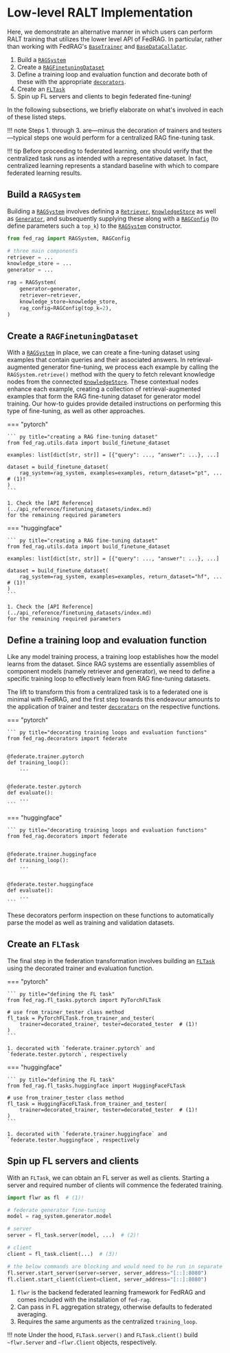 # Low-level RALT Implementation

Here, we demonstrate an alternative manner in which users can perform RALT training
that utilizes the lower level API of FedRAG. In particular, rather than working
with FedRAG's [`BaseTrainer`](../../api_reference/trainers/index.md) and
[`BaseDataCollator`](../../api_reference/data_collators/index.md).

1. Build a [`RAGSystem`](../api_reference/rag_system/index.md)
2. Create a [`RAGFinetuningDataset`](../api_reference/finetuning_datasets/index.md)
3. Define a training loop and evaluation function and decorate both of these with
the appropriate [`decorators`](../api_reference/decorators/index.md).
4. Create an [`FLTask`](../api_reference/fl_tasks/index.md)
5. Spin up FL servers and clients to begin federated fine-tuning!

In the following subsections, we briefly elaborate on what's involved in each of
these listed steps.

!!! note
    Steps 1. through 3. are—minus the decoration of trainers and testers—typical
    steps one would perform for a centralized RAG fine-tuning task.

!!! tip
    Before proceeding to federated learning, one should verify that the centralized
    task runs as intended with a representative dataset. In fact, centralized learning
    represents a standard baseline with which to compare federated learning results.

## Build a `RAGSystem`

Building a [`RAGSystem`](../api_reference/rag_system/index.md) involves defining
a [`Retriever`](../api_reference/retrievers/index.md),
[`KnowledgeStore`](../api_reference/knowledge_stores/index.md) as well as
[`Generator`](../api_reference/generators/index.md), and subsequently supplying
these along with a [`RAGConfig`](../api_reference/rag_system/index.md) (to define
parameters such a `top_k`) to the [`RAGSystem`](../api_reference/rag_system/index.md)
constructor.

``` py title="building a rag system"
from fed_rag import RAGSystem, RAGConfig

# three main components
retriever = ...
knowledge_store = ...
generator = ...

rag = RAGSystem(
    generator=generator,
    retriever=retriever,
    knowledge_store=knowledge_store,
    rag_config=RAGConfig(top_k=2),
)
```

## Create a `RAGFinetuningDataset`

With a [`RAGSystem`](../api_reference/rag_system/index.md) in place, we can create a fine-tuning dataset using examples
that contain queries and their associated answers. In retrieval-augmented generator
fine-tuning, we process each example by calling the `RAGSystem.retrieve()` method
with the query to fetch relevant knowledge nodes from the connected [`KnowledgeStore`](../api_reference/knowledge_stores/index.md).
These contextual nodes enhance each example, creating a collection of
retrieval-augmented examples that form the RAG fine-tuning dataset for generator
model training. Our how-to guides provide detailed instructions on performing this
type of fine-tuning, as well as other approaches.

=== "pytorch"

    ``` py title="creating a RAG fine-tuning dataset"
    from fed_rag.utils.data import build_finetune_dataset

    examples: list[dict[str, str]] = [{"query": ..., "answer": ...}, ...]

    dataset = build_finetune_dataset(
        rag_system=rag_system, examples=examples, return_dataset="pt", ...  # (1)!
    )
    ```

    1. Check the [API Reference](../api_reference/finetuning_datasets/index.md)
    for the remaining required parameters

=== "huggingface"

    ``` py title="creating a RAG fine-tuning dataset"
    from fed_rag.utils.data import build_finetune_dataset

    examples: list[dict[str, str]] = [{"query": ..., "answer": ...}, ...]

    dataset = build_finetune_dataset(
        rag_system=rag_system, examples=examples, return_dataset="hf", ...  # (1)!
    )
    ```

    1. Check the [API Reference](../api_reference/finetuning_datasets/index.md)
    for the remaining required parameters

## Define a training loop and evaluation function

Like any model training process, a training loop establishes how the model learns
from the dataset. Since RAG systems are essentially assemblies of component models
(namely retriever and generator), we need to define a specific training loop to effectively learn from RAG fine-tuning datasets.

The lift to transform this from a centralized task is to a federated one is minimal
with FedRAG, and the first step towards this endeavour amounts to the application
of trainer and tester [`decorators`](../api_reference/decorators/index.md)
on the respective functions.

=== "pytorch"

    ``` py title="decorating training loops and evaluation functions"
    from fed_rag.decorators import federate


    @federate.trainer.pytorch
    def training_loop():
        ...


    @federate.tester.pytorch
    def evaluate():
        ...
    ```

=== "huggingface"

    ``` py title="decorating training loops and evaluation functions"
    from fed_rag.decorators import federate


    @federate.trainer.huggingface
    def training_loop():
        ...


    @federate.tester.huggingface
    def evaluate():
        ...
    ```

These decorators perform inspection on these functions to automatically parse
the model as well as training and validation datasets.

## Create an `FLTask`

The final step in the federation transformation involves building an
[`FLTask`](../api_reference/fl_tasks/index.md) using the decorated trainer and
evaluation function.

=== "pytorch"

    ``` py title="defining the FL task"
    from fed_rag.fl_tasks.pytorch import PyTorchFLTask

    # use from_trainer_tester class method
    fl_task = PyTorchFLTask.from_trainer_and_tester(
        trainer=decorated_trainer, tester=decorated_tester  # (1)!
    )
    ```

    1. decorated with `federate.trainer.pytorch` and `federate.tester.pytorch`, respectively

=== "huggingface"

    ``` py title="defining the FL task"
    from fed_rag.fl_tasks.huggingface import HuggingFaceFLTask

    # use from_trainer_tester class method
    fl_task = HuggingFaceFLTask.from_trainer_and_tester(
        trainer=decorated_trainer, tester=decorated_tester  # (1)!
    )
    ```

    1. decorated with `federate.trainer.huggingface` and `federate.tester.huggingface`, respectively

## Spin up FL servers and clients

With an `FLTask`, we can obtain an FL server as well as clients. Starting a server
and required number of clients will commence the federated training.

``` py title="getting server and clients"
import flwr as fl  # (1)!

# federate generator fine-tuning
model = rag_system.generator.model

# server
server = fl_task.server(model, ...)  # (2)!

# client
client = fl_task.client(...)  # (3)!

# the below commands are blocking and would need to be run in separate processes
fl.server.start_server(server=server, server_address="[::]:8080")
fl.client.start_client(client=client, server_address="[::]:8080")
```

1. `flwr` is the backend federated learning framework for FedRAG and comes included
with the installation of `fed-rag`.
2. Can pass in FL aggregation strategy, otherwise defaults to federated averaging.
3. Requires the same arguments as the centralized `training_loop`.

!!! note
    Under the hood, `FLTask.server()` and `FLTask.client()` build `~flwr.Server`
    and `~flwr.Client` objects, respectively.

